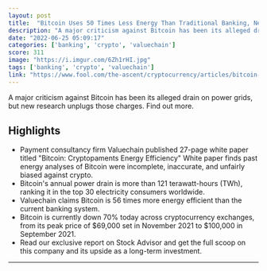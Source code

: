 ```yaml
---
layout: post
title:  "Bitcoin Uses 50 Times Less Energy Than Traditional Banking, New Study Shows"
description: "A major criticism against Bitcoin has been its alleged drain on power grids, but new research unplugs those charges. Find out more."
date: "2022-06-25 05:09:17"
categories: ['banking', 'crypto', 'valuechain']
score: 311
image: "https://i.imgur.com/6Zh1rHI.jpg"
tags: ['banking', 'crypto', 'valuechain']
link: "https://www.fool.com/the-ascent/cryptocurrency/articles/bitcoin-uses-50-times-less-energy-than-traditional-banking-new-study-shows/"
---
```


A major criticism against Bitcoin has been its alleged drain on power grids, but new research unplugs those charges. Find out more.

## Highlights

- Payment consultancy firm Valuechain published 27-page white paper titled "Bitcoin: Cryptopaments Energy Efficiency" White paper finds past energy analyses of Bitcoin were incomplete, inaccurate, and unfairly biased against crypto.
- Bitcoin's annual power drain is more than 121 terawatt-hours (TWh), ranking it in the top 30 electricity consumers worldwide.
- Valuechain claims Bitcoin is 56 times more energy efficient than the current banking system.
- Bitcoin is currently down 70% today across cryptocurrency exchanges, from its peak price of $69,000 set in November 2021 to $100,000 in September 2021.
- Read our exclusive report on Stock Advisor and get the full scoop on this company and its upside as a long-term investment.

---
